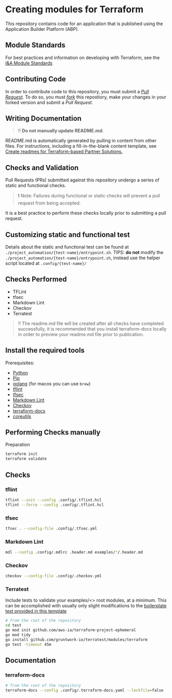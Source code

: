 # Creating modules for Terraform

This repository contains code for an application that is published using the Application Builder Platform (ABP).

## Module Standards

For best practices and information on developing with Terraform, see the [I&A Module Standards](https://aws-ia.github.io/standards-terraform/)

## Contributing Code

In order to contribute code to this repository, you must submit a _[Pull Request](https://docs.github.com/en/pull-requests/collaborating-with-pull-requests/proposing-changes-to-your-work-with-pull-requests/creating-a-pull-request)_. To do so, you must _[fork](https://docs.github.com/en/get-started/quickstart/fork-a-repo)_ this repostiory, make your changes in your forked version and submit a _Pull Request_.

## Writing Documentation

> :bangbang: **Do not manually update README.md**.

README.md is automatically generated by pulling in content from other files. For instructions, including a fill-in-the-blank content template, see [Create readmes for Terraform-based Partner Solutions.](https://aws-ia-us-west-2.s3.us-west-2.amazonaws.com/docs/content/index.html#/lessons/8rpYWWL59M7dcS-NsjYmaISUu-L_UqEv)

## Checks and Validation

Pull Requests (PRs) submitted against this repository undergo a series of static and functional checks.

> :exclamation: Note: Failures during functional or static checks will prevent a pull request from being accepted.

It is a best practice to perform these checks locally prior to submitting a pull request.

## Customizing static and functional test

Details about the static and functional test can be found at `./project_automation/{test-name}/entrypoint.sh`.
TIPS: **do not** modify the `./project_automation/{test-name}/entrypoint.sh`, instead use the helper script located at `.config/{test-name}/`

## Checks Performed

- TFLint
- tfsec
- Markdown Lint
- Checkov
- Terratest

> :bangbang: The readme.md file will be created after all checks have completed successfully, it is recommended that you install terraform-docs locally in order to preview your readme.md file prior to publication.

## Install the required tools

Prerequisites:

- [Python](https://docs.python.org/3/using/index.html)
- [Pip](https://pip.pypa.io/en/stable/installation/)
- [golang](https://go.dev/doc/install) (for macos you can use `brew`)
- [tflint](https://github.com/terraform-linters/tflint)
- [tfsec](https://aquasecurity.github.io/tfsec/v1.0.11/)
- [Markdown Lint](https://github.com/markdownlint/markdownlint)
- [Checkov](https://www.checkov.io/2.Basics/Installing%20Checkov.html)
- [terraform-docs](https://github.com/terraform-docs/terraform-docs)
- [coreutils](https://www.gnu.org/software/coreutils/)

## Performing Checks manually

Preparation

```sh
terraform init
terraform validate
```

## Checks

### tflint

```sh
tflint --init --config .config/.tflint.hcl
tflint --force --config .config/.tflint.hcl
```

### tfsec

```sh
tfsec . --config-file .config/.tfsec.yml
```

### Markdown Lint

```sh
mdl --config .config/.mdlrc .header.md examples/*/.header.md
```

### Checkov

```sh
checkov --config-file .config/.checkov.yml
```

### Terratest

Include tests to validate your examples/<> root modules, at a minimum. This can be accomplished with usually only slight modifications to the [boilerplate test provided in this template](./test/examples_basic_test.go)

```sh
# from the root of the repository
cd test
go mod init github.com/aws-ia/terraform-project-ephemeral
go mod tidy
go install github.com/gruntwork-io/terratest/modules/terraform
go test -timeout 45m
```

## Documentation

### terraform-docs

```sh
# from the root of the repository
terraform-docs --config .config/.terraform-docs.yaml --lockfile=false ./
```
